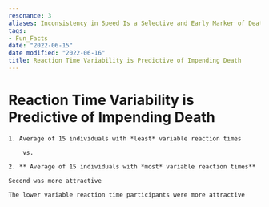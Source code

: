 ```yaml
---
resonance: 3
aliases: Inconsistency in Speed Is a Selective and Early Marker of Death
tags:
- Fun_Facts
date: "2022-06-15"
date modified: "2022-06-16"
title: Reaction Time Variability is Predictive of Impending Death
---
```


# Reaction Time Variability is Predictive of Impending Death
```ad-note
1. Average of 15 individuals with *least* variable reaction times

	vs.

2. ** Average of 15 individuals with *most* variable reaction times**

Second was more attractive
```

```ad-summary
The lower variable reaction time participants were more attractive
```

